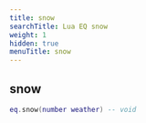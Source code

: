 ```yaml
---
title: snow
searchTitle: Lua EQ snow
weight: 1
hidden: true
menuTitle: snow
---
```

## snow
```lua
eq.snow(number weather) -- void
```